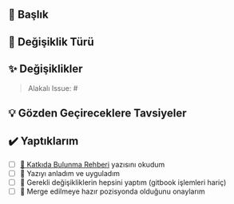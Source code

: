 <!-- Yardımın ve desteğin için teşekkürler. Detaylı bilgiler için  contributing dosyasına bakabilirsin. -->

## 🎈 Başlık
<!-- Değişikliği özetleyen başlık, hangi issue'ye çözüm buluyorsa onunu ID'si (Örn: #12) -->

## 💎 Değişiklik Türü

<!--
Alttakilerden satırlardan birini kopyalayın:
📘 Ders notu ekleme
📃 Sınav soruları ekleme
🕵️‍ Sorun tespiti
🐛 Sorun çözümü
✨ Geliştirme
-->

## ✨ Değişiklikler
<!--
- Pull Request'te değiştirdiğin özellikler nelerdir?
- Issue'ye bağlı ise #'nın yanına sadece issue numarasını yazın
-->

> Alakalı Issue: #

## 💡 Gözden Geçireceklere Tavsiyeler
<!--
- İsteğe bağlıdır
- Eğer kişilere yönelik bir vurgu yapacaksan @kisi yapısı ile bunu yapabilirsin
- Önemli olduğunu belirmek istediğin özel notları yazabilirsin
-->

## ✔️ Yaptıklarım

<!-- PR isteğinden önce yaptıklarını işaretler -->
- [ ] [💖 Katkıda Bulunma Rehberi](https://iuce.yemreak.com/contributing) yazısını okudum
- [ ] 🤯 Yazıyı anladım ve uyguladım
- [ ] 📝 Gerekli değişikliklerin hepsini yaptım (gitbook işlemleri hariç)
- [ ] 🎉 Merge edilmeye hazır pozisyonda olduğunu onaylarım
